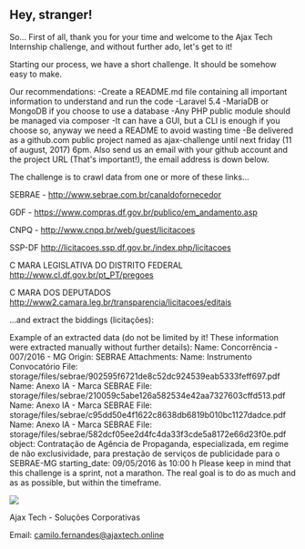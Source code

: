 ## Hey, stranger!  
 
So... First of all, thank you for your time and welcome to the Ajax Tech Internship challenge,  and without further ado, let's get to it!

Starting our process, we have a short challenge. It should be somehow easy to make.
 
Our recommendations:
-Create a README.md file containing all important information to understand and run the code
-Laravel 5.4
-MariaDB or MongoDB if you choose to use a database
-Any PHP public module should be managed via composer
-It can have a GUI, but a CLI is enough if you choose so, anyway we need a README to avoid wasting time
-Be delivered as a github.com public project named as ajax-challenge until next friday (11 of august, 2017) 6pm. Also send us an email with your github account and the project URL (That's important!), the email address is down below.
 
The challenge is to crawl data from one or more of these links...

SEBRAE - http://www.sebrae.com.br/canaldofornecedor

GDF - https://www.compras.df.gov.br/publico/em_andamento.asp

CNPQ - http://www.cnpq.br/web/guest/licitacoes

SSP-DF http://licitacoes.ssp.df.gov.br./index.php/licitacoes

C MARA LEGISLATIVA DO DISTRITO FEDERAL http://www.cl.df.gov.br/pt_PT/pregoes

C MARA DOS DEPUTADOS http://www2.camara.leg.br/transparencia/licitacoes/editais

...and extract the biddings (licitações):
 
Example of an extracted data (do not be limited by it! These information were extracted manually without further details):
Name: Concorrência - 007/2016 - MG
Origin: SEBRAE
Attachments:
Name: Instrumento Convocatório
File: storage/files/sebrae/902595f6721de8c52dc924539eab5333feff697.pdf
Name: Anexo IA - Marca SEBRAE
File: storage/files/sebrae/210059c5abe126a582534e42aa7327603cffd513.pdf
Name: Anexo IA - Marca SEBRAE
File: storage/files/sebrae/c95dd50e4f1622c8638db6819b010bc1127dadce.pdf
Name: Anexo IA - Marca SEBRAE
File: storage/files/sebrae/582dcf05ee2d4fc4da33f3cde5a8172e66d23f0e.pdf
object: Contratação de Agência de Propaganda, especializada, em regime de não exclusividade, para prestação de serviços de publicidade para o SEBRAE-MG
starting_date: 09/05/2016 às 10:00 h
Please keep in mind that this challenge is a sprint, not a marathon. The real goal is to do as much and as as possible, but within the timeframe.



![](https://github.com/ajaxtechbsb/processo-seletivo/blob/master/got%20(2).png?raw=true)

Ajax Tech - Soluções Corporativas

Email: camilo.fernandes@ajaxtech.online
